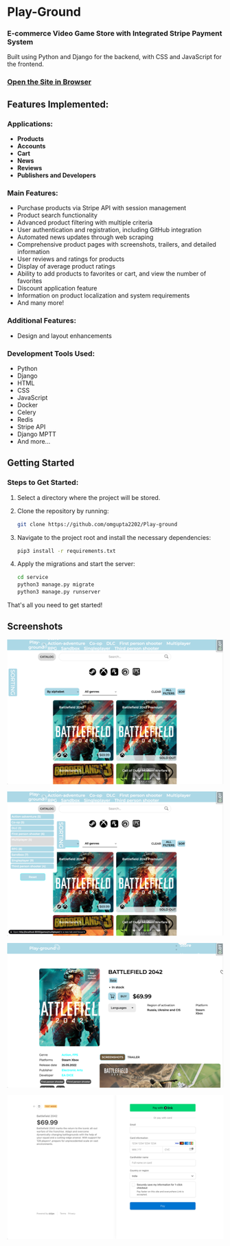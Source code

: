 # Play-Ground
### E-commerce Video Game Store with Integrated Stripe Payment System
Built using Python and Django for the backend, with CSS and JavaScript for the frontend.
### [Open the Site in Browser](http://)

## Features Implemented:
### Applications:
- **Products**
- **Accounts**
- **Cart**
- **News**
- **Reviews**
- **Publishers and Developers**

### Main Features:
- Purchase products via Stripe API with session management
- Product search functionality
- Advanced product filtering with multiple criteria
- User authentication and registration, including GitHub integration
- Automated news updates through web scraping
- Comprehensive product pages with screenshots, trailers, and detailed information
- User reviews and ratings for products
- Display of average product ratings
- Ability to add products to favorites or cart, and view the number of favorites
- Discount application feature
- Information on product localization and system requirements
- And many more!

### Additional Features:
- Design and layout enhancements

### Development Tools Used:
- Python
- Django
- HTML
- CSS
- JavaScript
- Docker
- Celery
- Redis
- Stripe API
- Django MPTT
- And more...

## Getting Started

### Steps to Get Started:

1. Select a directory where the project will be stored.

2. Clone the repository by running:

    ```bash
    git clone https://github.com/omgupta2202/Play-ground
    ```

3. Navigate to the project root and install the necessary dependencies:

    ```bash
    pip3 install -r requirements.txt
    ```

4. Apply the migrations and start the server:

    ```bash
    cd service
    python3 manage.py migrate
    python3 manage.py runserver
    ```

That's all you need to get started!

## Screenshots

![Screenshot 1](pics/1.png)

![Screenshot 2](pics/2.png)

![Screenshot 3](pics/3.png)

![Screenshot 4](pics/4.png)
